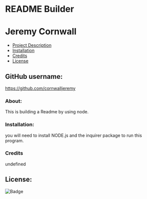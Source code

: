 # **README Builder**
  # Jeremy Cornwall

  * [Project Description](#about)
  * [Installation](#installation)
  * [Credits](#credits)
  * [License](#license)
  
  ## GitHub username:
  https://github.com/cornwalljeremy
  ### About:
  This is building a Readme by using node. 

  ### Installation:
  you will need to install NODE.js and the inquirer package to run this program. 

  ### Credits
  undefined
  
  
  
  
  
  
  ## License: 
  ![Badge](https://img.shields.io/badge/License-MIT-red)

